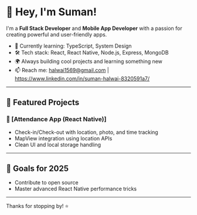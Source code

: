 # 👋 Hey, I'm Suman!

I'm a **Full Stack Developer** and **Mobile App Developer** with a passion for creating powerful and user-friendly apps.

- 🧠 Currently learning: TypeScript, System Design
- 🛠️ Tech stack: React, React Native, Node.js, Express, MongoDB
- 🌍 Always building cool projects and learning something new
- 📫 Reach me: halwai1569@gmail.com | https://www.linkedin.com/in/suman-halwai-8320591a7/

---

## 📂 Featured Projects

### 📱 [Attendance App (React Native)]
- Check-in/Check-out with location, photo, and time tracking
- MapView integration using location APIs
- Clean UI and local storage handling

---

## 🎯 Goals for 2025
- Contribute to open source
- Master advanced React Native performance tricks

---

Thanks for stopping by! ⭐️
